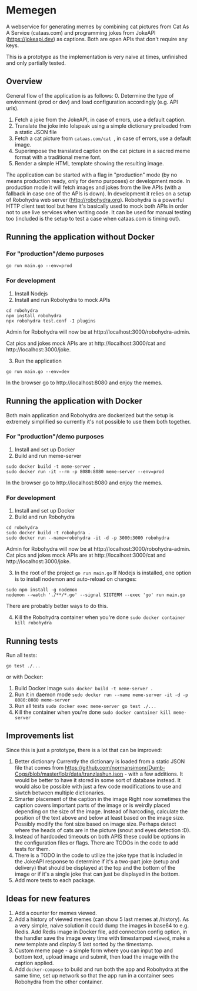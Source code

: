 # Memegen

A webservice for generating memes by combining cat pictures from Cat As A Service (cataas.com) and programming jokes from JokeAPI (https://jokeapi.dev) as captions. Both are open APIs that don't require any keys.

This is a prototype as the implementation is very naive at times, unfinished and only partially tested.

## Overview

General flow of the application is as follows:
0. Determine the type of environment (prod or dev) and load configuration accordingly (e.g. API urls).
1. Fetch a joke from the JokeAPI, in case of errors, use a default caption.
2. Translate the joke into lolspeak using a simple dictionary preloaded from a static JSON file
3. Fetch a cat picture from `cataas.com/cat `, in case of errors, use a default image.
4. Superimpose the translated caption on the cat picture in a sacred meme format with a traditional meme font.
5. Render a simple HTML template showing the resulting image.

The application can be started with a flag in "production" mode (by no means production ready, only for demo purposes) or development mode. In production mode it will fetch images and jokes from the live APIs (with a fallback in case one of the APIs is down). In development it relies on a setup of Robohydra web server (http://robohydra.org). Robohydra is a powerful HTTP client test tool but here it's basically used to mock both APIs in order not to use live services when writing code. It can be used for manual testing too (included is the setup to test a case when cataas.com is timing out).

## Running the application without Docker

### For "production"/demo purposes
`go run main.go --env=prod`

### For development
1. Install Nodejs
2. Install and run Robohydra to mock APIs
```
cd robohydra
npm install robohydra
npx robohydra test.conf -I plugins
```

Admin for Robohydra will now be at http://localhost:3000/robohydra-admin.

Cat pics and jokes mock APIs are at http://localhost:3000/cat and http://localhost:3000/joke.

3. Run the application

`go run main.go --env=dev`

In the browser go to http://localhost:8080 and enjoy the memes.

## Running the application with Docker

Both main application and Robohydra are dockerized but the setup is extremely
simplified so currently it's not possible to use them both together.

### For "production"/demo purposes
1. Install and set up Docker
2. Build and run meme-server
```
sudo docker build -t meme-server .
sudo docker run -it --rm -p 8080:8080 meme-server --env=prod
```
In the browser go to http://localhost:8080 and enjoy the memes.

### For development
1. Install and set up Docker
2. Build and run Robohydra
```
cd robohydra
sudo docker build -t robohydra .
sudo docker run --name=robohydra -it -d -p 3000:3000 robohydra
```

Admin for Robohydra will now be at http://localhost:3000/robohydra-admin.
Cat pics and jokes mock APIs are at http://localhost:3000/cat and http://localhost:3000/joke.

3. In the root of the project `go run main.go`
If Nodejs is installed, one option is to install nodemon and auto-reload on changes:
```
sudo npm install -g nodemon
nodemon --watch './**/*.go' --signal SIGTERM --exec 'go' run main.go
```
There are probably better ways to do this.

4. Kill the Robohydra container when you're done
`sudo docker container kill robohydra`

## Running tests

Run all tests:

`go test ./...`

or with Docker:

1. Build Docker image
`sudo docker build -t meme-server .`
2. Run it in daemon mode
`sudo docker run --name meme-server -it -d -p 8080:8080 meme-server`
3. Run all tests
`sudo docker exec meme-server go test ./...`
4. Kill the container when you're done
`sudo docker container kill meme-server`

## Improvements list

Since this is just a prototype, there is a lot that can be improved:
1. Better dictionary
Currently the dictionary is loaded from a static JSON file that comes from https://github.com/normansimonr/Dumb-Cogs/blob/master/lolz/data/tranzlashun.json - with a few additions. It would be better to have it stored in some sort of database instead. It would also be possible with just a few code modifications to use and siwtch between multiple dictionaries.
2. Smarter placement of the caption in the image
Right now sometimes the caption covers important parts of the image or is weirdly placed depending on the size of the image. Instead of harcoding, calculate the position of the text above and below at least based on the image size. Possibly modify the font size based on image size. Perhaps detect where the heads of cats are in the picture (snout and eyes detection :D).
3. Instead of hardcoded timeouts on both APIS these could be options in the configuration files or flags. There are TODOs in the code to add tests for them.
4. There is a TODO in the code to utilize the joke type that is included in the JokeAPI response to determine if it's a two-part joke (setup and delivery) that should be displayed at the top and the bottom of the image or if it's a single joke that can just be displayed in the bottom.
5. Add more tests to each package.

## Ideas for new features
1. Add a counter for memes viewed.
2. Add a history of viewed memes (can show 5 last memes at /history). As a very simple, naive solution it could dump the images in base64 to e.g. Redis. Add Redis image in Docker file, add connection config option, in the handler save the image every time with timestamped `viewed`, make a new template and display 5 last sorted by the timestamp.
3. Custom meme page - a simple form where you can input top and bottom text, upload image and submit, then load the image with the caption applied.
4. Add `docker-compose` to build and run both the app and Robohydra at the same time, set up network so that the app run in a container sees Robohydra from the other container.